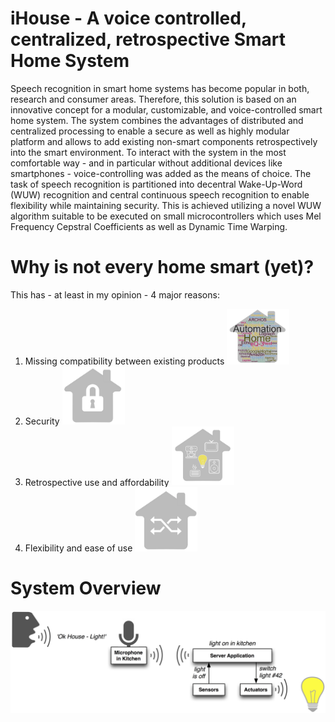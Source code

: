 # iHouse - A voice controlled, centralized, retrospective Smart Home System

Speech recognition in smart home systems has become popular in both, research and consumer areas. Therefore, this solution is based on an innovative concept for a modular, customizable, and voice-controlled smart home system. The system combines the advantages of distributed and centralized processing to enable a secure as well as highly modular platform and allows to add existing non-smart components retrospectively into the smart environment. To interact with the system in the most comfortable way - and in particular without additional devices like smartphones - voice-controlling was added as the means of choice. The task of speech recognition is partitioned into decentral Wake-Up-Word (WUW) recognition and central continuous speech recognition to enable flexibility while maintaining security. This is achieved utilizing a novel WUW algorithm suitable to be executed on small microcontrollers which uses Mel Frequency Cepstral Coefficients as well as Dynamic Time Warping.



# Why is not every home smart (yet)?
This has - at least in my opinion - 4 major reasons:
1. Missing compatibility between existing products <img src="https://github.com/voelkerb/iHouse/blob/master/docu/Compatibility.jpg" width="100">
2. Security <img src="https://github.com/voelkerb/iHouse/blob/master/docu/Security.jpg" width="100">
3. Retrospective use and affordability <img src="https://github.com/voelkerb/iHouse/blob/master/docu/Retrospectivity.jpg" width="100">
4. Flexibility and ease of use <img src="https://github.com/voelkerb/iHouse/blob/master/docu/Flexibility.jpg" width="100">


# System Overview
![alt text](https://github.com/voelkerb/iHouse/blob/master/docu/iHouseOverview.jpg)
